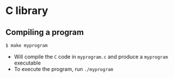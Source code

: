 # C library

## Compiling a program

```sh
$ make myprogram
```
- Will compile the `C` code in `myprogram.c` and produce a `myprogram` executable
- To execute the program, run `./myprogram`

